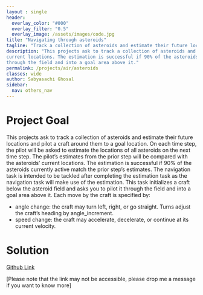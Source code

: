 ```yaml
---
layout : single 
header:
  overlay_color: "#000"
  overlay_filter: "0.5"
  overlay_image: /assets/images/code.jpg
title: "Navigating through asteroids"
tagline: "Track a collection of asteroids and estimate their future locations and pilot a craft around them to a goal location"
description: "This projects ask to track a collection of asteroids and estimate their future locations and pilot a craft around them to a goal location. On each time step, the pilot will be asked to estimate the locations of all asteroids on the next time step. The pilot’s estimates from the prior step will be compared with the asteroids’
current locations. The estimation is successful if 90% of the asteroids currently active match the prior step’s estimates. The navigation task is intended to be tackled after completing the estimation task as the navigation task will  make use of the estimation. This task initializes a craft below the asteroid field and asks you to pilot it
through the field and into a goal area above it."
permalink: /projects/air/asteroids
classes: wide
author: Sabyasachi Ghosal
sidebar:
  nav: others_nav
---
```


# Project Goal
This projects ask to track a collection of asteroids and estimate their future locations and pilot a craft around them to a goal location. On each time step, the pilot will be asked to estimate the locations of all asteroids on the next time step. The pilot’s estimates from the prior step will be compared with the asteroids’
current locations. The estimation is successful if 90% of the asteroids currently active match the prior step’s estimates. The navigation task is intended to be tackled after completing the estimation task as the navigation task will  make use of the estimation. This task initializes a craft below the asteroid field and asks you to pilot it
through the field and into a goal area above it. 
Each move by the craft is specified by:
* angle change: the craft may turn left, right, or go straight. Turns adjust the craft’s heading by angle_increment.
* speed change: the craft may accelerate, decelerate, or continue at its current velocity. 

# Solution 

[Github Link](https://github.com/technosaby/portfolio-projects/tree/master/ai4r/asteroids) 

[Please note that the link may not be accessible, please drop me a message if you want to know more]
